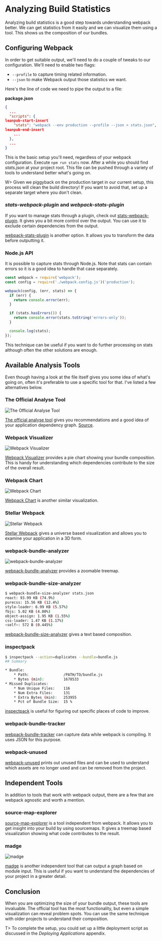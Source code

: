 # Analyzing Build Statistics

Analyzing build statistics is a good step towards understanding webpack better. We can get statistics from it easily and we can visualize them using a tool. This shows us the composition of our bundles.

## Configuring Webpack

In order to get suitable output, we'll need to do a couple of tweaks to our configuration. We'll need to enable two flags:

* `--profile` to capture timing related information.
* `--json` to make Webpack output those statistics we want.

Here's the line of code we need to pipe the output to a file:

**package.json**

```json
{
  ...
  "scripts": {
leanpub-start-insert
    "stats": "webpack --env production --profile --json > stats.json",
leanpub-end-insert
    ...
  },
  ...
}
```

This is the basic setup you'll need, regardless of your webpack configuration. Execute `npm run stats` now. After a while you should find *stats.json* at your project root. This file can be pushed through a variety of tools to understand better what's going on.

W> Given we piggyback on the production target in our current setup, this process will clean the build directory! If you want to avoid that, set up a separate target where you don't clean.

### *stats-webpack-plugin* and *webpack-stats-plugin*

If you want to manage stats through a plugin, check out [stats-webpack-plugin](https://www.npmjs.com/package/stats-webpack-plugin). It gives you a bit more control over the output. You can use it to exclude certain dependencies from the output.

[webpack-stats-plugin](https://www.npmjs.com/package/webpack-stats-plugin) is another option. It allows you to transform the data before outputting it.

### Node.js API

It is possible to capture stats through Node.js. Note that stats can contain errors so it is a good idea to handle that case separately.

```javascript
const webpack = require('webpack');
const config = require('./webpack.config.js')('production');

webpack(config, (err, stats) => {
  if (err) {
    return console.error(err);
  }

  if (stats.hasErrors()) {
    return console.error(stats.toString('errors-only'));
  }

  console.log(stats);
});
```

This technique can be useful if you want to do further processing on stats although often the other solutions are enough.

## Available Analysis Tools

Even though having a look at the file itself gives you some idea of what's going on, often it's preferable to use a specific tool for that. I've listed a few alternatives below.

### The Official Analyse Tool

![The Official Analyse Tool](images/analyse.png)

[The official analyse tool](http://webpack.github.io/analyse/) gives you recommendations and a good idea of your application dependency graph. [Source](https://github.com/webpack/analyse).

### Webpack Visualizer

![Webpack Visualizer](images/webpack-visualizer.png)

[Webpack Visualizer](https://chrisbateman.github.io/webpack-visualizer/) provides a pie chart showing your bundle composition. This is handy for understanding which dependencies contribute to the size of the overall result.

### Webpack Chart

![Webpack Chart](images/webpack-chart.png)

[Webpack Chart](https://alexkuz.github.io/webpack-chart/) is another similar visualization.

### Stellar Webpack

![Stellar Webpack](images/stellar-webpack.jpg)

[Stellar Webpack](https://alexkuz.github.io/stellar-webpack/) gives a universe based visualization and allows you to examine your application in a 3D form.

### webpack-bundle-analyzer

![webpack-bundle-analyzer](images/webpack-bundle-analyzer.jpg)

[webpack-bundle-analyzer](https://www.npmjs.com/package/webpack-bundle-analyzer) provides a zoomable treemap.

### webpack-bundle-size-analyzer

```bash
$ webpack-bundle-size-analyzer stats.json
react: 93.99 KB (74.9%)
purecss: 15.56 KB (12.4%)
style-loader: 6.99 KB (5.57%)
fbjs: 5.02 KB (4.00%)
object-assign: 1.95 KB (1.55%)
css-loader: 1.47 KB (1.17%)
<self>: 572 B (0.445%)
```

[webpack-bundle-size-analyzer](https://www.npmjs.com/package/webpack-bundle-size-analyzer) gives a text based composition.

### inspectpack

```bash
$ inspectpack --action=duplicates --bundle=bundle.js
## Summary

* Bundle:
    * Path:                /PATH/TO/bundle.js
    * Bytes (min):         1678533
* Missed Duplicates:
    * Num Unique Files:    116
    * Num Extra Files:     131
    * Extra Bytes (min):   253955
    * Pct of Bundle Size:  15 %
```

[inspectpack](https://www.npmjs.com/package/inspectpack) is useful for figuring out specific places of code to improve.

### webpack-bundle-tracker

[webpack-bundle-tracker](https://www.npmjs.com/package/webpack-bundle-tracker) can capture data while webpack is compiling. It uses JSON for this purpose.

### webpack-unused

[webpack-unused](https://www.npmjs.com/package/webpack-unused) prints out unused files and can be used to understand which assets are no longer used and can be removed from the project.

## Independent Tools

In addition to tools that work with webpack output, there are a few that are webpack agnostic and worth a mention.

### source-map-explorer

[source-map-explorer](https://www.npmjs.com/package/source-map-explorer) is a tool independent from webpack. It allows you to get insight into your build by using sourcemaps. It gives a treemap based visualization showing what code contributes to the result.

### madge

![madge](images/madge.png)

[madge](https://www.npmjs.com/package/madge) is another independent tool that can output a graph based on module input. This is useful if you want to understand the dependencies of your project in a greater detail.

## Conclusion

When you are optimizing the size of your bundle output, these tools are invaluable. The official tool has the most functionality, but even a simple visualization can reveal problem spots. You can use the same technique with older projects to understand their composition.

T> To complete the setup, you could set up a little deployment script as discussed in the *Deploying Applications* appendix.
